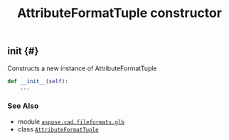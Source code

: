 ﻿---
title: AttributeFormatTuple constructor
second_title: Aspose.CAD for Python via .NET API References
description: 
type: docs
weight: 10
url: /python-net/aspose.cad.fileformats.glb/attributeformattuple/__init__/
is_root: false
---

## __init__ {#}

Constructs a new instance of AttributeFormatTuple



```python
def __init__(self):
    ...
```





### See Also
* module [`aspose.cad.fileformats.glb`](../../)
* class [`AttributeFormatTuple`](/cad/python-net/aspose.cad.fileformats.glb/attributeformattuple)
